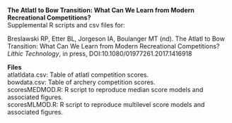 <b>The Atlatl to Bow Transition: What Can We Learn from Modern Recreational Competitions?</b><br>
Supplemental R scripts and csv files for:

Breslawski RP, Etter BL, Jorgeson IA, Boulanger MT (nd). The Atlatl to Bow Transition: What Can We Learn from Modern Recreational Competitions? <i>Lithic Technology</i>, in press, DOI:10.1080/01977261.2017.1416918

<b>Files</b><br>
atlatldata.csv: Table of atlatl competition scores.<br>
bowdata.csv: Table of archery competition scores.<br>
scoresMEDMOD.R: R script to reproduce median score models and associated figures.<br>
scoresMLMOD.R: R script to reproduce multilevel score models and associated figures.<br>
